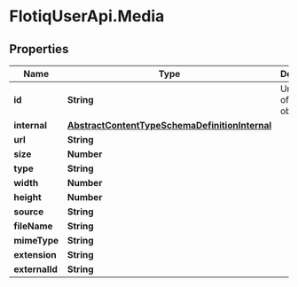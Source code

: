 # FlotiqUserApi.Media

## Properties

Name | Type | Description | Notes
------------ | ------------- | ------------- | -------------
**id** | **String** | Unique ID of the object | 
**internal** | [**AbstractContentTypeSchemaDefinitionInternal**](AbstractContentTypeSchemaDefinitionInternal.md) |  | [optional] 
**url** | **String** |  | 
**size** | **Number** |  | 
**type** | **String** |  | 
**width** | **Number** |  | [optional] 
**height** | **Number** |  | [optional] 
**source** | **String** |  | 
**fileName** | **String** |  | 
**mimeType** | **String** |  | 
**extension** | **String** |  | 
**externalId** | **String** |  | [optional] 


